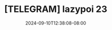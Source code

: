 --- 
title: "[TELEGRAM] lazypoi 23"
description: "  bokeh [TELEGRAM] lazypoi 23 simontok video full terbaru"
date: 2024-09-10T12:38:08-08:00
file_code: "x2b8u07jzwre"
draft: false
cover: "7hqm0g0m2ysaprqc.jpg"
tags: ["lazypoi", "bokep-indo", "bokep-viral", "bokep-ig"]
length: 54
fld_id: "1392262"
foldername: "adikfitri"
categories: ["adikfitri"]
views: 67
---